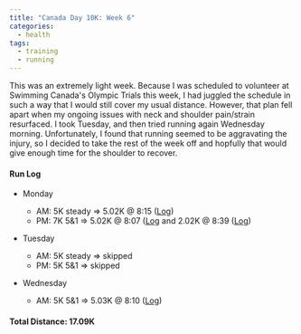 ```yaml
---
title: "Canada Day 10K: Week 6"
categories:
  - health
tags:
  - training
  - running
---
```


This was an extremely light week. Because I was scheduled to volunteer at Swimming Canada's Olympic Trials this week, I had juggled the schedule in such a way that I would still cover my usual distance. However, that plan fell apart when my ongoing issues with neck and shoulder pain/strain resurfaced. I took Tuesday, and then tried running again Wednesday morning. Unfortunately, I found that running seemed to be aggravating the injury, so I decided to take the rest of the week off and hopfully that would give enough time for the shoulder to recover.

#### Run Log

- Monday
  - AM: 5K steady &rArr; 5.02K @ 8:15 ([Log](https://runkeeper.com/user/cdevans/activity/1765589945))
  - PM: 7K 5&1 &rArr; 5.02K @ 8:07 ([Log](https://runkeeper.com/user/cdevans/activity/1765909030) and 2.02K @ 8:39 ([Log](https://runkeeper.com/user/cdevans/activity/1765917002))

- Tuesday
  - AM: 5K steady &rArr; skipped
  - PM: 5K 5&1 &rArr; skipped

- Wednesday
  - AM: 5K 5&1 &rArr; 5.03K @ 8:10 ([Log](https://runkeeper.com/user/cdevans/activity/1766859428))

#### Total Distance: 17.09K
